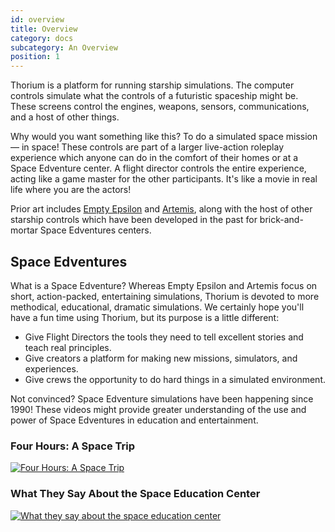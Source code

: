 ```yaml
---
id: overview
title: Overview
category: docs
subcategory: An Overview
position: 1
---
```


Thorium is a platform for running starship simulations. The computer controls
simulate what the controls of a futuristic spaceship might be. These screens
control the engines, weapons, sensors, communications, and a host of other
things.

Why would you want something like this? To do a simulated space mission — in
space! These controls are part of a larger live-action roleplay experience which
anyone can do in the comfort of their homes or at a Space Edventure center. A
flight director controls the entire experience, acting like a game master for
the other participants. It's like a movie in real life where you are the actors!

Prior art includes [Empty Epsilon](http://daid.github.io/EmptyEpsilon/) and
[Artemis](https://artemisspaceshipbridge.com), along with the host of other
starship controls which have been developed in the past for brick-and-mortar
Space Edventures centers.

## Space Edventures

What is a Space Edventure? Whereas Empty Epsilon and Artemis focus on short,
action-packed, entertaining simulations, Thorium is devoted to more methodical,
educational, dramatic simulations. We certainly hope you'll have a fun time
using Thorium, but its purpose is a little different:

* Give Flight Directors the tools they need to tell excellent stories and teach
  real principles.
* Give creators a platform for making new missions, simulators, and experiences.
* Give crews the opportunity to do hard things in a simulated environment.

Not convinced? Space Edventure simulations have been happening since 1990! These
videos might provide greater understanding of the use and power of Space
Edventures in education and entertainment.

### Four Hours: A Space Trip

[![Four Hours: A Space Trip](https://img.youtube.com/vi/XG2lSb1xrNM/0.jpg)](https://www.youtube.com/watch?v=XG2lSb1xrNM)

### What They Say About the Space Education Center

[![What they say about the space education center](https://img.youtube.com/vi/nYOadpVEjXk/0.jpg)](https://www.youtube.com/watch?v=nYOadpVEjXk)
